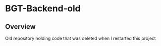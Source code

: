 # BGT-Backend-old

## Overview
Old repository holding code that was deleted when I restarted this project
